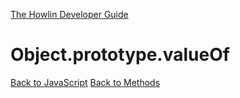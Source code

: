 [The Howlin Developer Guide](/index.md)



Object.prototype.valueOf
========================

[Back to JavaScript](../index.md)
[Back to Methods](../methods.md)



